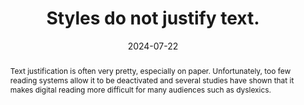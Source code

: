---
N: '186'
Rubrique: Présentation
title: Styles do not justify text. 
abstract: Text justification is often very pretty, especially on paper. Unfortunately, too few reading systems allow it to be deactivated and several studies have shown that it makes digital reading more difficult for many audiences such as dyslexics.
categories: ["Presentation"]
agrege: O4186-E065
opquast: '4 186'
indiceebook: '65'
description: "Rule n° 065"
before: "064"
weight: "065"
after: "066"
actif: '1'
layout: rules
date: 2024-07-22
tags: ["Accessibility", ""]
objectif: ["Make it easier to read on screen, particularly for people with dyslexia.", "Improve the accessibility of content for people with disabilities."]
Meo: ["Do not use the CSS property text-align with the value justify, or any other equivalent."]
Controle: ["Check the CSS code for the absence of text-align rules: justify.", "Check the HTML code for the absence of attributes HTML align=justify."]
epubcheck: 
ace: 
humancheck: true
Source: ["Opquast"]
Referentiel: [""]
Steps: ["conception", ""]
---